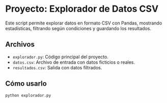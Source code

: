 #  Proyecto: Explorador de Datos CSV

Este script permite explorar datos en formato CSV con Pandas, mostrando estadísticas, filtrando según condiciones y guardando los resultados.

##  Archivos
- `explorador.py`: Código principal del proyecto.
- `datos.csv`: Archivo de entrada con datos ficticios o reales.
- `resultados.csv`: Salida con datos filtrados.

##  Cómo usarlo

```bash
python explorador.py
